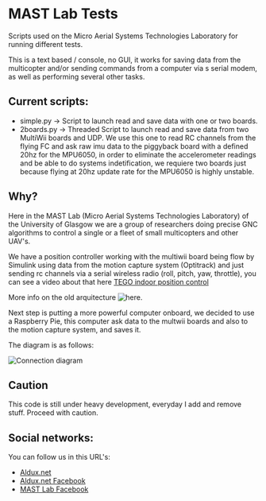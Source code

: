 # MAST Lab Tests

Scripts used on the Micro Aerial Systems Technologies Laboratory for running different tests.

This is a text based / console, no GUI, it works for saving data from the multicopter and/or sending commands from a computer via s serial modem, as well as performing several other tasks.

## Current scripts:

* simple.py -> Script to launch read and save data with one or two boards.
* 2boards.py -> Threaded Script to launch read and save data from two MultiWii boards and UDP. We use this one to read RC channels from the flying FC and ask raw imu data to the piggyback board with a defined 20hz for the MPU6050, in order to eliminate the accelerometer readings and be able to do systems indetification, we requiere two boards just because flying at 20hz update rate for the MPU6050 is highly unstable.

## Why?

Here in the MAST Lab (Micro Aerial Systems Technologies Laboratory) of the University of Glasgow we are a group of researchers doing precise GNC algorithms to control a single or a fleet of small multicopters and other UAV's.

We have a position controller working with the multiwii board being flow by Simulink using data from the motion capture system (Optitrack) and just sending rc channels via a serial wireless radio (roll, pitch, yaw, throttle), you can see a video about that here [TEGO indoor position control](https://vimeo.com/105761692)

More info on the old arquitecture ![here.](http://aldux.net/rd/tego-indoor-position-control "More info")

Next step is putting a more powerful computer onboard, we decided to use a Raspberry Pie, this computer ask data to the multwii boards and also to the motion capture system, and saves it.

The diagram is as follows:

![Connection diagram](http://aldux.net/images/diagram.png "Connection diagram")

## Caution

This code is still under heavy development, everyday I add and remove stuff. Proceed with caution.

## Social networks:

You can follow us in this URL's:

* [Aldux.net](http://aldux.net/)
* [Aldux.net Facebook](https://www.facebook.com/AlduxNet)
* [MAST Lab Facebook](https://www.facebook.com/MASTLab)